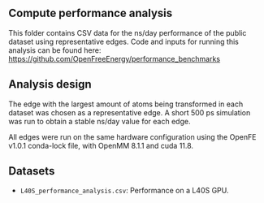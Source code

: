 ## Compute performance analysis

This folder contains CSV data for the ns/day performance of the public dataset using representative edges.
Code and inputs for running this analysis can be found here: https://github.com/OpenFreeEnergy/performance_benchmarks

## Analysis design

The edge with the largest amount of atoms being transformed in each dataset was chosen as a representative edge.
A short 500 ps simulation was run to obtain a stable ns/day value for each edge.

All edges were run on the same hardware configuration using the OpenFE v1.0.1 conda-lock file, with OpenMM 8.1.1 and cuda 11.8.

## Datasets

- `L40S_performance_analysis.csv`: Performance on a L40S GPU.
